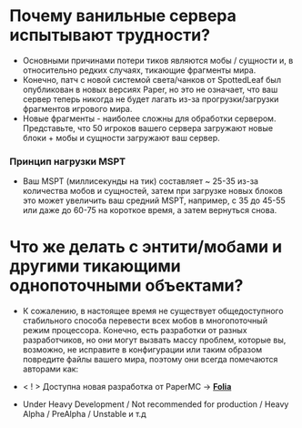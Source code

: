 # Почему ванильные сервера испытывают трудности?

- Основными причинами потери тиков являются мобы / сущности и, в относительно редких случаях, тикающие фрагменты мира.
- Конечно, патч с новой системой света/чанков от SpottedLeaf был опубликован в новых версиях Paper, но это не означает, что ваш сервер теперь никогда не будет лагать из-за прогрузки/загрузки фрагментов игрового мира.
- Новые фрагменты - наиболее сложны для обработки сервером. Представьте, что 50 игроков вашего сервера загружают новые блоки + мобы и сущности загружают ваш сервер.
### Принцип нагрузки MSPT
- Ваш MSPT (миллисекунды на тик) составляет ~ 25-35 из-за количества мобов и сущностей, затем при загрузке новых блоков это может увеличить ваш средний MSPT, например, с 35 до 45-55 или даже до 60-75 на короткое время, а затем вернуться снова.

# Что же делать с энтити/мобами и другими тикающими однопоточными объектами?

- К сожалению, в настоящее время не существует общедоступного стабильного способа перевести всех мобов в многопоточный режим процессора. Конечно, есть разработки от разных разработчиков, но они могут вызвать массу проблем, которые вы, возможно, не исправите в конфигурации или таким образом повредите файлы вашего мира, поэтому они всегда помечаются авторами как:
- < ! > Доступна новая разработка от PaperMC -> __[Folia](https://github.com/PaperMC/Folia)__


- Under Heavy Development / Not recommended for production / Heavy Alpha / PreAlpha / Unstable и т.д
